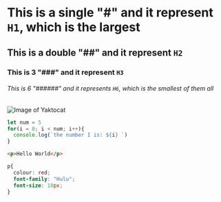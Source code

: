 # This is a single "#" and it represent `H1`, which is the largest
## This is a double "##" and it represent `H2`
### This is 3 "###" and it represent `H3`
###### This is 6 "######" and it represents `H6`, which is the smallest of them all

![Image of Yaktocat](https://octodex.github.com/images/yaktocat.png)

```JavaScript
let num = 5
for(i = 0; i < num; i++){
  console.log(`the number I is: ${i} `)
}
```
```HTML
<p>Hello World</p>
```

```CSS
p{
  colour: red;
  font-family: "Hulu";
  font-size: 10px;
}
```
